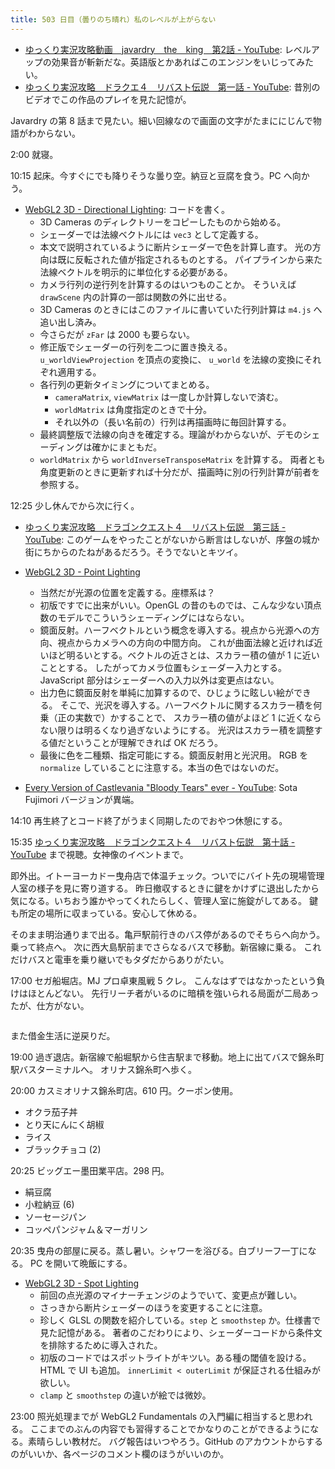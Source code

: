 ```yaml
---
title: 503 日目（曇りのち晴れ）私のレベルが上がらない
---
```


* [ゆっくり実況攻略動画　javardry　the　king　第2話 - YouTube](https://www.youtube.com/watch?v=mrZmfPEAn3U):
  レベルアップの効果音が斬新だな。英語版とかあればこのエンジンをいじってみたい。
* [ゆっくり実況攻略　ドラクエ４　リバスト伝説　第一話 - YouTube](https://www.youtube.com/watch?v=zTMv5CUxAqA):
  昔別のビデオでこの作品のプレイを見た記憶が。

Javardry の第 8 話まで見たい。細い回線なので画面の文字がたまににじんで物語がわからない。

2:00 就寝。

10:15 起床。今すぐにでも降りそうな曇り空。納豆と豆腐を食う。PC へ向かう。

* [WebGL2 3D - Directional Lighting](https://webgl2fundamentals.org/webgl/lessons/webgl-3d-lighting-directional.html):
  コードを書く。
  * 3D Cameras のディレクトリーをコピーしたものから始める。
  * シェーダーでは法線ベクトルには `vec3` として定義する。
  * 本文で説明されているように断片シェーダーで色を計算し直す。
    光の方向は既に反転された値が指定されるものとする。
    パイプラインから来た法線ベクトルを明示的に単位化する必要がある。
  * カメラ行列の逆行列を計算するのはいつものことか。
    そういえば `drawScene` 内の計算の一部は関数の外に出せる。
  * 3D Cameras のときにはこのファイルに書いていた行列計算は `m4.js` へ追い出し済み。
  * 今さらだが `zFar` は 2000 も要らない。
  * 修正版でシェーダーの行列を二つに置き換える。
    `u_worldViewProjection` を頂点の変換に、
    `u_world` を法線の変換にそれぞれ適用する。
  * 各行列の更新タイミングについてまとめる。
    * `cameraMatrix`, `viewMatrix` は一度しか計算しないで済む。
    * `worldMatrix` は角度指定のときで十分。
    * それ以外の（長い名前の）行列は再描画時に毎回計算する。
  * 最終調整版で法線の向きを確定する。理論がわからないが、デモのシェーディングは確かにまともだ。
  * `worldMatrix` から `worldInverseTransposeMatrix` を計算する。
    両者とも角度更新のときに更新すれば十分だが、描画時に別の行列計算が前者を参照する。

12:25 少し休んでから次に行く。

* [ゆっくり実況攻略　ドラゴンクエスト４　リバスト伝説　第三話 - YouTube](https://www.youtube.com/watch?v=340Ks5OB7zI):
  このゲームをやったことがないから断言はしないが、序盤の城か街にちからのたねがあるだろう。そうでないとキツイ。

* [WebGL2 3D - Point Lighting](https://webgl2fundamentals.org/webgl/lessons/webgl-3d-lighting-point.html)
  * 当然だが光源の位置を定義する。座標系は？
  * 初版ですでに出来がいい。OpenGL の昔のものでは、こんな少ない頂点数のモデルでこういうシェーディングにはならない。
  * 鏡面反射。ハーフベクトルという概念を導入する。視点から光源への方向、視点からカメラへの方向の中間方向。
    これが曲面法線と近ければ近いほど明るいとする。ベクトルの近さとは、スカラー積の値が 1 に近いこととする。
    したがってカメラ位置もシェーダー入力とする。JavaScript 部分はシェーダーへの入力以外は変更点はない。
  * 出力色に鏡面反射を単純に加算するので、ひじょうに眩しい絵ができる。
    そこで、光沢を導入する。ハーフベクトルに関するスカラー積を何乗（正の実数で）かすることで、
    スカラー積の値がよほど 1 に近くならない限りは明るくなり過ぎないようにする。
    光沢はスカラー積を調整する値だということが理解できれば OK だろう。
  * 最後に色を二種類、指定可能にする。鏡面反射用と光沢用。
    RGB を `normalize` していることに注意する。本当の色ではないのだ。
* [Every Version of Castlevania "Bloody Tears" ever - YouTube](https://www.youtube.com/watch?v=7IeBKOfHLyM):
  Sota Fujimori バージョンが異端。

14:10 再生終了とコード終了がうまく同期したのでおやつ休憩にする。

15:35 [ゆっくり実況攻略　ドラゴンクエスト４　リバスト伝説　第十話 - YouTube](https://www.youtube.com/watch?v=6arf0azsAnc)
まで視聴。女神像のイベントまで。

即外出。イトーヨーカドー曳舟店で体温チェック。ついでにバイト先の現場管理人室の様子を見に寄り道する。
昨日撤収するときに鍵をかけずに退出したから気になる。いちおう誰かやってくれたらしく、管理人室に施錠がしてある。
鍵も所定の場所に収まっている。安心して休める。

そのまま明治通りまで出る。亀戸駅前行きのバス停があるのでそちらへ向かう。乗って終点へ。
次に西大島駅前までさらなるバスで移動。新宿線に乗る。
これだけバスと電車を乗り継いでもタダだからありがたい。

17:00 セガ船堀店。MJ プロ卓東風戦 5 クレ。
こんなはずではなかったという負けはほとんどない。
先行リーチ者がいるのに暗槓を強いられる局面が二局あったが、仕方がない。

```text

```

また借金生活に逆戻りだ。

19:00 過ぎ退店。新宿線で船堀駅から住吉駅まで移動。地上に出てバスで錦糸町駅バスターミナルへ。
オリナス錦糸町へ歩く。

20:00 カスミオリナス錦糸町店。610 円。クーポン使用。

* オクラ茄子丼
* とり天にんにく胡椒
* ライス
* ブラックチョコ (2)

20:25 ビッグエー墨田業平店。298 円。

* 絹豆腐
* 小粒納豆 (6)
* ソーセージパン
* コッペパンジャム＆マーガリン

20:35 曳舟の部屋に戻る。蒸し暑い。シャワーを浴びる。白ブリーフ一丁になる。
PC を開いて晩飯にする。

* [WebGL2 3D - Spot Lighting](https://webgl2fundamentals.org/webgl/lessons/webgl-3d-lighting-spot.html)
  * 前回の点光源のマイナーチェンジのようでいて、変更点が難しい。
  * さっきから断片シェーダーのほうを変更することに注意。
  * 珍しく GLSL の関数を紹介している。`step` と `smoothstep` か。仕様書で見た記憶がある。
    著者のこだわりにより、シェーダーコードから条件文を排除するために導入された。
  * 初版のコードではスポットライトがキツい。ある種の閾値を設ける。HTML で UI も追加。
    `innerLimit < outerLimit` が保証される仕組みが欲しい。
  * `clamp` と `smoothstep` の違いが絵では微妙。

23:00 照光処理までが WebGL2 Fundamentals の入門編に相当すると思われる。
ここまでのぶんの内容でも習得することでかなりのことができるようになる。素晴らしい教材だ。
バグ報告はいつやろう。GitHub のアカウントからするのがいいか、各ページのコメント欄のほうがいいのか。
